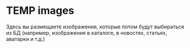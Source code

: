 TEMP images
===========
Здесь вы размещаете изображения, которые потом будут выбираться из БД (например, изображения в каталоге, в новостях, статьях, аватарки и т.д.)
